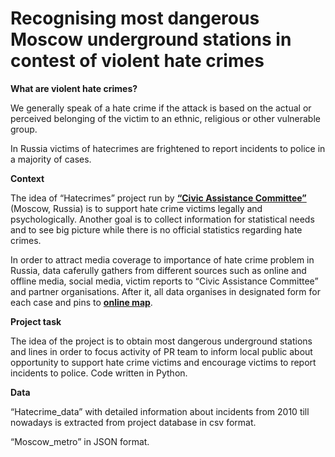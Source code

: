 # Recognising most dangerous Moscow underground stations in contest of violent hate crimes
<p><b>What are violent hate crimes?</b></p> 
<p>We generally speak of a hate crime if the attack is based on the actual or perceived belonging of the victim to an ethnic, religious or other vulnerable group. </p>
<p>In Russia victims of hatecrimes are frightened to report incidents to police in a majority of cases. </p>
<p><b>Context</b></p> 
<p>The idea of “Hatecrimes” project run by <a href="https://refugee.ru/en/"><b>“Civic Assistance Committee”</b></a> (Moscow, Russia) is to support hate crime victims legally and psychologically. Another goal is to collect information for statistical needs and to see big picture while there is no official statistics regarding hate crimes.</p>
<p>In order to attract media coverage to importance of hate crime problem in Russia, data caferully gathers from different sources such as online and offline media, social media, victim reports to “Civic Assistance Committee” and partner organisations. After it, all data organises in designated form for each case and pins to <a href="http://hatecrimes.ru/en/map-en/"><b>online map</b></a>.</p>
<p><b>Project task</b></p> 
<p>The idea of the project is to obtain most dangerous underground stations and lines in order to focus activity of PR team to inform local public about opportunity to support hate crime victims and  encourage victims to report incidents to police.
Code written in Python.</p>
<p><b>Data</b></p> 
<p>“Hatecrime_data” with detailed information about incidents from 2010 till nowadays is extracted from project database in csv format.</p> 
<p>“Moscow_metro” in JSON format.</p>
